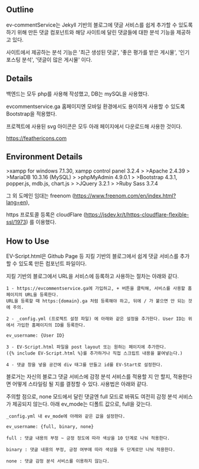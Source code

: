 <h2>Outline</h2>
ev-commentService는 Jekyll 기반의 블로그에 댓글 서비스를 쉽게 추가할 수 있도록 하기 위해 만든 댓글 컴포넌트와 해당 사이트에 달린 댓글들에 대한 분석 기능을 제공하고 있다.  

사이트에서 제공하는 분석 기능은 '최근 생성된 댓글', '좋은 평가를 받은 게시물', '인기 포스팅 분석', '댓글이 많은 게시물' 이다.



<h2>Details</h2>
백엔드는 모두 php를 사용해 작성했고, DB는 mySQL을 사용했다.

evcommentservice.ga 홈페이지엔 모바일 환경에서도 용이하게 사용할 수 있도록 Bootstrap을 적용했다.

프로젝트에 사용된 svg 아이콘은 모두 아래 페이지에서 다운로드해 사용한 것이다.

https://feathericons.com


<h2>Environment Details</h2>
>xampp for windows 7.1.30, xampp control panel 3.2.4
>
>Apache 2.4.39
>
>MariaDB 10.3.16 (MySQL)
>
>phpMyAdmin 4.9.0.1
>
>Bootstrap 4.3.1, popper.js, mdb.js, chart.js
>
>JQuery 3.2.1
>
>Ruby Sass 3.7.4 

그 외 도메인 임대는 freenom (https://www.freenom.com/en/index.html?lang=en),  

https 프로토콜 등록은 cloudFlare (https://jsdev.kr/t/https-cloudflare-flexible-ssl/1973) 를 이용했다.

<h2>How to Use</h2>
EV-Script.html은 Github Page 등 지킬 기반의 블로그에서 쉽게 댓글 서비스를 추가할 수 있도록 만든 컴포넌트 파일이다.  

지킬 기반의 블로그에서 URL을 서비스에 등록하고 사용하는 절차는 아래와 같다.

```
1 - https://evcommentservice.ga에 가입하고, + 버튼을 클릭해, 서비스를 사용할 홈페이지의 URL을 등록한다.  
URL을 등록할 때 https:{domain}.ga 처럼 등록해야 하고, 뒤에 / 가 붙으면 안 되는 것에 주의.

2 - _config.yml (프로젝트 설정 파일) 에 아래와 같은 설정을 추가한다. User ID는 위에서 가입한 홈페이지의 ID를 등록한다.

ev_username: {User ID}

3 - EV-Script.html 파일을 post layout 또는 원하는 페이지에 추가한다.
({% include EV-Script.html %}를 추가하거나 직접 스크립트 내용을 붙여넣는다.)

4 - 댓글 창을 넣을 공간에 div 태그를 만들고 id를 EV-Start로 설정한다.
```



블로거는 자신의 블로그 댓글 서비스에 감정 분석 서비스를 적용할 지 안 할지, 적용한다면 어떻게 스타일링 될 지를 결정할 수 있다. 사용법은 아래와 같다.  

주의할 점으로, none 모드에서 달린 댓글엔 full 모드로 바꿔도 여전히 감정 분석 서비스가 제공되지 않는다. 아래 ev_mode는 디폴트 값으로, full을 갖는다.  

```
_config.yml 내 ev_mode에 아래와 같은 값을 설정한다.

ev_username: {full, binary, none}

full : 댓글 내용의 부정 ~ 긍정 정도에 따라 색상을 10 단계로 나눠 적용한다.

binary : 댓글 내용의 부정, 긍정 여부에 따라 색상을 두 단계로만 나눠 적용한다.

none : 댓글 감정 분석 서비스를 이용하지 않는다.
```
